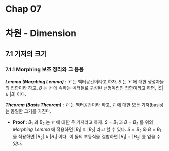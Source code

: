 # Chap 07

# 차원 - Dimension

## 7.1 기저의 크기

### 7.1.1 Morphing 보조 정리와 그 응용

***Lemma (Morphing Lemma)*** : $\mathcal{V}$ 는 벡터공간이라고 하자. $S$ 는 $\mathcal{V}$ 에 대한 생성자들의 집합이라 하고, $B$ 는 $\mathcal{V}$ 에 속하는 벡터들로 구성된 선형독립인 집합이라고 하면, $|S| \ge |B|$ 이다.  <br />

***Theorem (Basis Theorem)*** : $\mathcal{V}$ 는 벡터공간이라 하고, $\mathcal{V}$ 에 대한 모든 기저(basis)는 동일한 크기를 가진다.

- **Proof** : $B_1$ 과 $B_2$ 는 $\mathcal{V}$ 에 대한 두 기저라고 하자. $S=B_1$ 과 $B=B_2$ 를 위의 *Morphing Lemma* 에 적용하면 $|B_1| \ge |B_2|$ 라고 할 수 있다. $S = B_2$ 와 $B=B_1$ 을 적용하면 $|B_2| \ge |B_1|$ 이다. 이 둘의 부등식을 결합하면 $|B_1| = |B_2|$ 를 얻을 수 있다. 

